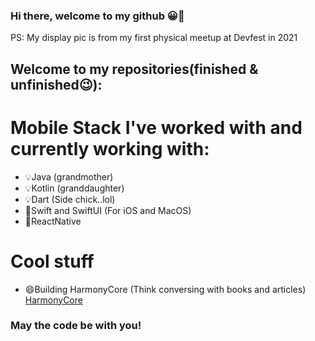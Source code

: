 ### Hi there, welcome to my github  😀👋
PS: My display pic is from my first physical meetup at Devfest in 2021

## Welcome to my repositories(finished & unfinished😉): 
# Mobile Stack I've worked with and currently working with:
- 💡Java (grandmother)
- 💡Kotlin (granddaughter)
- 💡Dart (Side chick..lol)
- 🫡Swift and SwiftUI (For iOS and MacOS)
- 🫠ReactNative

  
# Cool stuff
- 😄Building HarmonyCore (Think conversing with books and articles) [HarmonyCore]

### May the code be with you!





[HarmonyCore]: https://github.com/Johnosezele/HarmonyCore

